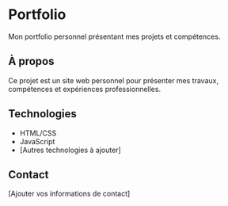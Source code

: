 # Portfolio

Mon portfolio personnel présentant mes projets et compétences.

## À propos

Ce projet est un site web personnel pour présenter mes travaux, compétences et expériences professionnelles.

## Technologies

- HTML/CSS
- JavaScript
- [Autres technologies à ajouter]

## Contact

[Ajouter vos informations de contact] 
